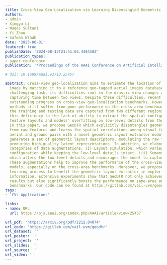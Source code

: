```yaml
---
title: Cross-View Geo-Localization via Learning Disentangled Geometric Layout Correspondence
authors:
- admin
- Xingyu Li
- Waqas Sultani
- Yi Zhou
- Safwan Wshah
date: '2023-06-01'
featured: true
publishDate: '2024-08-13T21:41:03.448450Z'
publication_types:
- paper-conference
publication: '*Proceedings of the AAAI Conference on Artificial Intelligence*'

# doi: 10.1609/aaai.v37i3.25457

abstract: Cross-view geo-localization aims to estimate the location of a query ground
  image by matching it to a reference geo-tagged aerial images database. As an extremely
  challenging task, its difficulties root in the drastic view changes and different
  capturing time between two views. Despite these difficulties, recent works achieve
  outstanding progress on cross-view geo-localization benchmarks. However, existing
  methods still suffer from poor performance on the cross-area benchmarks, in which
  the training and testing data are captured from two different regions. We attribute
  this deficiency to the lack of ability to extract the spatial configuration of visual
  feature layouts and models' overfitting on low-level details from the training set.
  In this paper, we propose GeoDTR which explicitly disentangles geometric information
  from raw features and learns the spatial correlations among visual features from
  aerial and ground pairs with a novel geometric layout extractor module. This module
  generates a set of geometric layout descriptors, modulating the raw features and
  producing high-quality latent representations. In addition, we elaborate on two
  categories of data augmentations, (i) Layout simulation, which varies the spatial
  configuration while keeping the low-level details intact. (ii) Semantic augmentation,
  which alters the low-level details and encourages the model to capture spatial configurations.
  These augmentations help to improve the performance of the cross-view geo-localization
  models, especially on the cross-area benchmarks. Moreover, we propose a counterfactual-based
  learning process to benefit the geometric layout extractor in exploring spatial
  information. Extensive experiments show that GeoDTR not only achieves state-of-the-art
  results but also significantly boosts the performance on same-area and cross-area
  benchmarks. Our code can be found at https://gitlab.com/vail-uvm/geodtr.
tags:
- 'CV: Applications'

links:
- name: URL
  url: https://ojs.aaai.org/index.php/AAAI/article/view/25457

url_pdf: 'https://arxiv.org/pdf/2212.04074'
url_code: 'https://gitlab.com/vail-uvm/geodtr'
url_dataset: ''
url_poster: ''
url_project: ''
url_slides: ''
url_source: ''
url_video: ''
---
```

